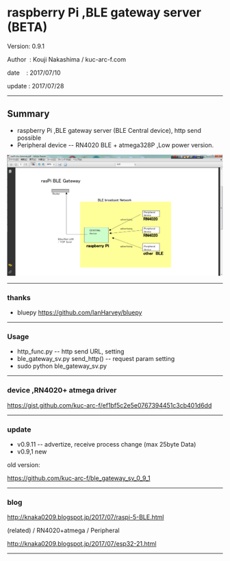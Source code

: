 ﻿# raspberry Pi ,BLE gateway server (BETA)

 Version: 0.9.1

 Author  : Kouji Nakashima / kuc-arc-f.com

 date    : 2017/07/10

 update  : 2017/07/28
***

## Summary
* raspberry Pi ,BLE gateway server (BLE Central device), http send possible
* Peripheral device -- RN4020 BLE + atmega328P ,Low power version.


<img src="https://github.com/kuc-arc-f/screen-img/blob/master/python/ss-rPI-gateway.png?raw=true" style="max-width : 100%; max-height: 600px;">

***

### thanks

* bluepy
https://github.com/IanHarvey/bluepy


***
### Usage

* http_func.py -- http send URL, setting 
* ble_gateway_sv.py send_http() -- request param setting
* sudo python ble_gateway_sv.py

***
### device ,RN4020+ atmega driver
https://gist.github.com/kuc-arc-f/ef1bf5c2e5e0767394451c3cb401d6dd

***
### update
* v0.9.11 -- advertize, receive process change (max 25byte Data)
* v0.9,1  new

 old version: 

https://github.com/kuc-arc-f/ble_gateway_sv_0_9_1

***

### blog

http://knaka0209.blogspot.jp/2017/07/raspi-5-BLE.html

(related) / RN4020+atmega / Peripheral

http://knaka0209.blogspot.jp/2017/07/esp32-21.html

***



